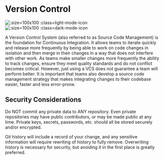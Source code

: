 # Version Control

![](img4/git_light.svg ':size=100x100 :class=light-mode-icon')
![](img4/git_dark.svg ':size=100x100 :class=dark-mode-icon')

A Version Control System (also referred to as Source Code Management) is the foundation for Continuous Integration. It allows teams to iterate quickly and release more frequently by being able to work on code changes in isolation and then merge in their changes in a way that does not interfere with other work. As teams make smaller changes more frequently the ability to track changes, ensure they meet quality standards and do not conflict becomes critical. However, just using a VCS does not guarantee a team will perform better. It is important that teams also develop a source code management strategy that makes integrating changes to their codebase easier, faster and less error-prone.

## Security Considerations

Do NOT commit any private data to ANY repository. Even private repositories may
have public contributors, or may be made public at any time. Private keys,
secrets, passwords, etc. should all be stored securely and/or encrypted.

Git history will include a record of your change, and any sensitive information
will require rewriting of history to fully remove. Overwriting history is
necessary for security, but avoiding it in the first place is greatly
preferred.
